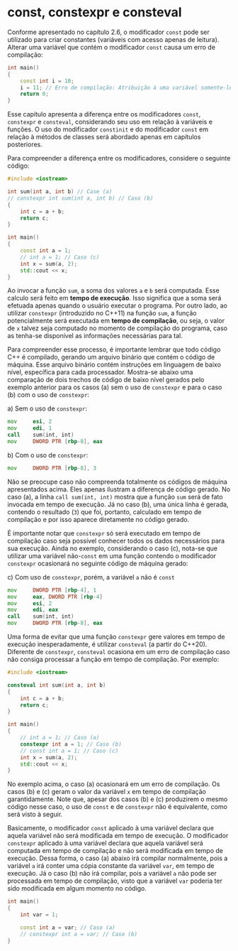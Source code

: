 # const, constexpr e consteval

Conforme apresentado no capítulo 2.6, o modificador `const` pode ser utilizado para criar constantes (variáveis com acesso apenas de leitura). Alterar uma variável que contém o modificador `const` causa um erro de compilação:

```cpp
int main()
{
    const int i = 10;
    i = 11; // Erro de compilação: Atribuição à uma variável somente-leitura
    return 0;
}
```

Esse capítulo apresenta a diferença entre os modificadores `const`, `constexpr` e `consteval`, considerando seu uso em relação à variáveis e funções. O uso do modificador `constinit` e do modificador `const` em relação à métodos de classes será abordado apenas em capítulos posteriores.

Para compreender a diferença entre os modificadores, considere o seguinte código:

```cpp
#include <iostream>

int sum(int a, int b) // Case (a)
// constexpr int sum(int a, int b) // Caso (b)
{
    int c = a + b;
    return c;
}

int main()
{
    const int a = 1;
    // int a = 1; // Caso (c)
    int x = sum(a, 2);
    std::cout << x;
}
```

Ao invocar a função `sum`, a soma dos valores `a` e `b` será computada. Esse calculo será feito em __tempo de execução__. Isso significa que a soma será efetuada apenas quando o usuário executar o programa. Por outro lado, ao utilizar `constexpr` (introduzido no C++11) na função `sum`, a função potencialmente será executada em __tempo de compilação__, ou seja, o valor de `x` talvez seja computado no momento de compilação do programa, caso as tenha-se disponível as informações necessárias para tal.

Para compreender esse processo, é importante lembrar que todo código C++ é compilado, gerando um arquivo binário que contém o código de máquina. Esse arquivo binário contém instruções em linguagem de baixo nível, específica para cada processador. Mostra-se abaixo uma comparação de dois trechos de código de baixo nível gerados pelo exemplo anterior para os casos (a) sem o uso de `constexpr` e para o caso (b) com o uso de `constexpr`:

a) Sem o uso de `constexpr`:

```asm
mov     esi, 2
mov     edi, 1
call    sum(int, int)
mov     DWORD PTR [rbp-8], eax
```

b) Com o uso de `constexpr`:

```asm
mov     DWORD PTR [rbp-8], 3
```

Não se preocupe caso não compreenda totalmente os códigos de máquina apresentados acima. Eles apenas ilustram a diferença de código gerado. No caso (a), a linha `call sum(int, int)` mostra que a função `sum` será de fato invocada em tempo de execução. Já no caso (b), uma única linha é gerada, contendo o resultado (`3`) que foi, portanto, calculado em tempo de compilação e por isso aparece diretamente no código gerado.

É importante notar que `constexpr` só será executado em tempo de compilação caso seja possível conhecer todos os dados necessários para sua execução. Ainda no exemplo, considerando o caso (c), nota-se que utilizar uma variável não-`const` em uma função contendo o modificador `constexpr` ocasionará no seguinte código de máquina gerado:

c) Com uso de `constexpr`, porém, a variável `a` não é `const`

```asm
mov     DWORD PTR [rbp-4], 1
mov     eax, DWORD PTR [rbp-4]
mov     esi, 2
mov     edi, eax
call    sum(int, int)
mov     DWORD PTR [rbp-8], eax
```

Uma forma de evitar que uma função `constexpr` gere valores em tempo de execução inesperadamente, é utilizar `consteval` (a partir do C++20). Diferente de `constexpr`, `consteval` ocasiona em um erro de compilação caso não consiga processar a função em tempo de compilação. Por exemplo:

```cpp
#include <iostream>

consteval int sum(int a, int b)
{
    int c = a + b;
    return c;
}

int main()
{
    // int a = 1; // Caso (a)
    constexpr int a = 1; // Caso (b)
    // const int a = 1; // Caso (c)
    int x = sum(a, 2);
    std::cout << x;
}
```

No exemplo acima, o caso (a) ocasionará em um erro de compilação. Os casos (b) e (c) geram o valor da variável `x` em tempo de compilação garantidamente. Note que, apesar dos casos (b) e (c) produzirem o mesmo código nesse caso, o uso de `const` e de `constexpr` não é equivalente, como será visto à seguir.

Basicamente, o modificador `const` aplicado à uma variável declara que aquela variável não será modificada em tempo de execução. O modificador `constexpr` aplicado à uma variável declara que aquela variável será computada em tempo de compilação e não será modificada em tempo de execução. Dessa forma, o caso (a) abaixo irá compilar normalmente, pois a variável `a` irá conter uma cópia constante da variável `var`, em tempo de execução. Já o caso (b) não irá compilar, pois a variável `a` não pode ser processada em tempo de compilação, visto que a variável `var` poderia ter sido modificada em algum momento no código.

```cpp
int main()
{
    int var = 1;

    const int a = var; // Caso (a)
    // constexpr int a = var; // Caso (b)
}
```
